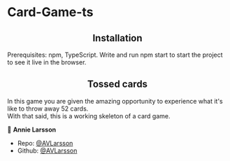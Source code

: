 # Card-Game-ts

<h2 align="center">Installation</h2>
<p>Prerequisites: npm, TypeScript. Write and run npm start to start the project to see it live in the browser.</p>

<h2 align="center">Tossed cards</h2>
<p>In this game you are given the amazing opportunity to experience what it's like to throw away 52 cards. <br>With that said, this is a working skeleton of a card game.</p>

👤 **Annie Larsson**
* Repo: [@AVLarsson](https://github.com/AVLarsson/Card-Game-ts)
* Github: [@AVLarsson](https://github.com/AVLarsson)


